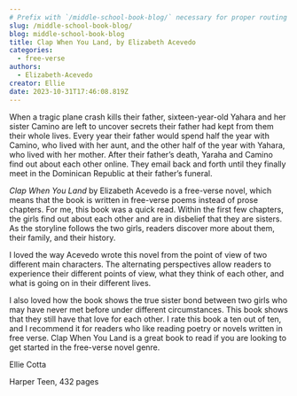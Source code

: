 ```yaml
---
# Prefix with `/middle-school-book-blog/` necessary for proper routing
slug: /middle-school-book-blog/
blog: middle-school-book-blog
title: Clap When You Land, by Elizabeth Acevedo
categories:
  - free-verse
authors:
  - Elizabeth-Acevedo
creator: Ellie
date: 2023-10-31T17:46:08.819Z
---
```

When a tragic plane crash kills their father, sixteen-year-old Yahara and her sister Camino are left to uncover secrets their father had kept from them their whole lives. Every year their father would spend half the year with Camino, who lived with her aunt, and the other half of the year with Yahara, who lived with her mother. After their father’s death, Yaraha and Camino find out about each other online. They email back and forth until they finally meet in the Dominican Republic at their father’s funeral. 



*Clap When You Land* by Elizabeth Acevedo is a free-verse novel, which means that the book is written in free-verse poems instead of prose chapters. For me, this book was a quick read. Within the first few chapters, the girls find out about each other and are in disbelief that they are sisters. As the storyline follows the two girls, readers discover more about them, their family, and their history.



I loved the way Acevedo wrote this novel from the point of view of two different main characters. The alternating perspectives allow readers to experience their different points of view, what they think of each other, and what is going on in their different lives.



I also loved how the book shows the true sister bond between two girls who may have never met before under different circumstances. This book shows that they still have that love for each other. I rate this book a ten out of ten, and I recommend it for readers who like reading poetry or novels written in free verse. Clap When You Land is a great book to read if you are looking to get started in the free-verse novel genre. 



Ellie Cotta



Harper Teen, 432 pages